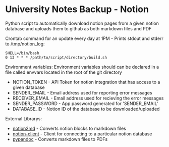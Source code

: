 # University Notes Backup - Notion
Python script to automatically download notion pages from a given notion database and uploads them to github as both markdown files and PDF

Crontab command for an update every day at 1PM - Prints stdout and stderr to /tmp/notion_log:

```
SHELL=/bin/bash
0 13 * * * /path/to/script/directory/build.sh
```

Environment variables:
Environment variables should can be declared in a file called envvars located in the root of the git directory
- NOTION_TOKEN - API Token for notion integration that has access to a given database
- SENDER_EMAIL - Email address used for reporting error messages
- RECEIVER_EMAIL - Email address used for recieving the error messages
- SENDER_PASSWORD - App password generated for 'SENDER_EMAIL'
- DATABASE_ID - Notion ID of the database to be downloaded/uploaded

External Librarys:
- [notion2md](https://github.com/echo724/notion2md) - Converts notion blocks to markdown files
- [notion-client](https://pypi.org/project/notion-client/) - Client for connecting to a particular notion database
- [pypandoc](https://pypi.org/project/pypandoc/) - Converts markdown files to PDFs
